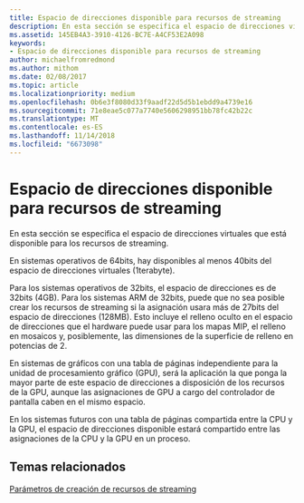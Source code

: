 ```yaml
---
title: Espacio de direcciones disponible para recursos de streaming
description: En esta sección se especifica el espacio de direcciones virtuales que está disponible para los recursos de streaming.
ms.assetid: 145EB4A3-3910-4126-BC7E-A4CF53E2A098
keywords:
- Espacio de direcciones disponible para recursos de streaming
author: michaelfromredmond
ms.author: mithom
ms.date: 02/08/2017
ms.topic: article
ms.localizationpriority: medium
ms.openlocfilehash: 0b6e3f8080d33f9aadf22d5d5b1ebdd9a4739e16
ms.sourcegitcommit: 71e8eae5c077a7740e5606298951bb78fc42b22c
ms.translationtype: MT
ms.contentlocale: es-ES
ms.lasthandoff: 11/14/2018
ms.locfileid: "6673098"
---
```

# <a name="address-space-available-for-streaming-resources"></a>Espacio de direcciones disponible para recursos de streaming


En esta sección se especifica el espacio de direcciones virtuales que está disponible para los recursos de streaming.

En sistemas operativos de 64bits, hay disponibles al menos 40bits del espacio de direcciones virtuales (1terabyte).

Para los sistemas operativos de 32bits, el espacio de direcciones es de 32bits (4GB). Para los sistemas ARM de 32bits, puede que no sea posible crear los recursos de streaming si la asignación usara más de 27bits del espacio de direcciones (128MB). Esto incluye el relleno oculto en el espacio de direcciones que el hardware puede usar para los mapas MIP, el relleno en mosaicos y, posiblemente, las dimensiones de la superficie de relleno en potencias de 2.

En sistemas de gráficos con una tabla de páginas independiente para la unidad de procesamiento gráfico (GPU), será la aplicación la que ponga la mayor parte de este espacio de direcciones a disposición de los recursos de la GPU, aunque las asignaciones de GPU a cargo del controlador de pantalla caben en el mismo espacio.

En los sistemas futuros con una tabla de páginas compartida entre la CPU y la GPU, el espacio de direcciones disponible estará compartido entre las asignaciones de la CPU y la GPU en un proceso.

## <a name="span-idrelated-topicsspanrelated-topics"></a><span id="related-topics"></span>Temas relacionados


[Parámetros de creación de recursos de streaming](streaming-resource-creation-parameters.md)

 

 




